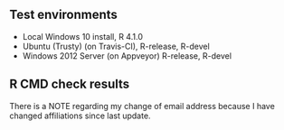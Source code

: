 ## Test environments
* Local Windows 10 install, R 4.1.0
* Ubuntu (Trusty) (on Travis-CI), R-release, R-devel
* Windows 2012 Server (on Appveyor) R-release, R-devel

## R CMD check results
There is a NOTE regarding my change of email address because I have changed
affiliations since last update.
